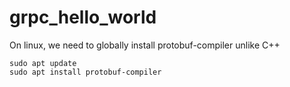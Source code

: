 # grpc_hello_world

On linux, we need to globally install protobuf-compiler unlike C++
```
sudo apt update
sudo apt install protobuf-compiler

```